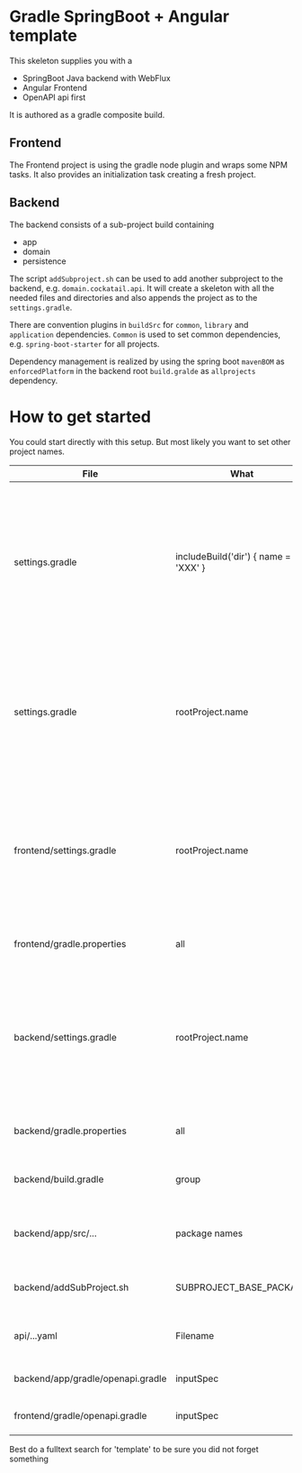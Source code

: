# Gradle SpringBoot + Angular template

This skeleton supplies you with a

* SpringBoot Java backend with WebFlux
* Angular Frontend
* OpenAPI api first 

It is authored as a gradle composite build.

## Frontend

The Frontend project is using the gradle node plugin
and wraps some NPM tasks. It also provides an initialization
task creating a fresh project.

## Backend

The backend consists of a sub-project build containing

* app
* domain
* persistence

The script `addSubproject.sh` can be used to add another
subproject to the backend, e.g. `domain.cockatail.api`. It will
create a skeleton with all the needed files and directories and also appends
the project as to the `settings.gradle`.

There are convention plugins in `buildSrc` for `common`, `library` and `application`
dependencies. `Common` is used to set common dependencies, e.g. `spring-boot-starter` for all
projects. 

Dependency management is realized by using the spring boot `mavenBOM` as `enforcedPlatform` in
the backend root `build.gralde` as `allprojects` dependency.

# How to get started

You could start directly with this setup. But most likely you want to set other
project names.

| File                              | What                                 | Description                                                                                                                                          |
|-----------------------------------|--------------------------------------|------------------------------------------------------------------------------------------------------------------------------------------------------|
| settings.gradle                   | includeBuild('dir') { name = 'XXX' } | Include Build looks in the 'dir' directory for a project named like the directory. If your projecct has another name, set it as name in the closure. |
| settings.gradle                   | rootProject.name                     | Your root projects name.  While whitespaces are allowed, some IDEs may have problems with whitespaces in project names.                              |
| frontend/settings.gradle          | rootProject.name                     | Your root projects name.  While whitespaces are allowed, some IDEs may have problems with whitespaces in project names.                              |
| frontend/gradle.properties        | all                                  | Set the versions you want to use                                                                                                                     |
| backend/settings.gradle           | rootProject.name                     | Your root projects name.  While whitespaces are allowed, some IDEs may have problems with whitespaces in project names.                              |
| backend/gradle.properties         | all                                  | Set the versions you want to use                                                                                                                     |
| backend/build.gradle              | group                                | Set it to the value you have chosen                                                                                                                  |
| backend/app/src/...               | package names                        | Adjust to the package name you have chosen                                                                                                           |
 | backend/addSubProject.sh          | SUBPROJECT_BASE_PACKAGE | Adjust to the same as group in build.gradle |
 | api/...yaml                       | Filename | Adjust to a more descriptive file name |
 | backend/app/gradle/openapi.gradle | inputSpec | Adjust to correct file name |
| frontend/gradle/openapi.gradle | inputSpec | Adjust to correct file name |

Best do a fulltext search for 'template' to be sure you did not forget something